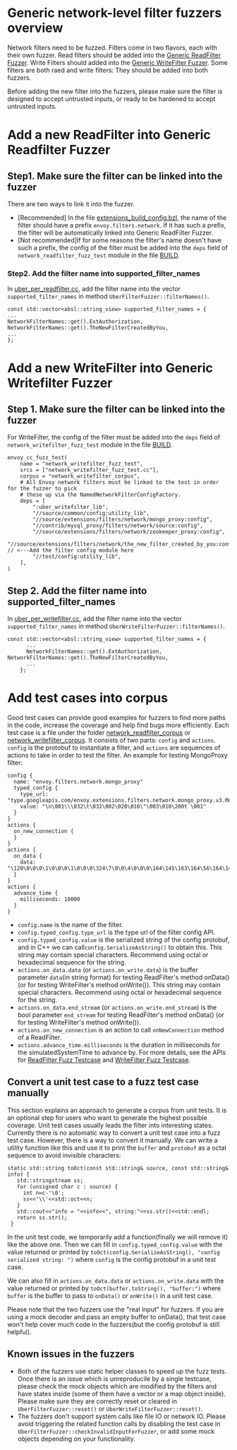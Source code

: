 # Generic network-level filter fuzzers overview

Network filters need to be fuzzed. Filters come in two flavors, each with their own fuzzer. Read filters should be added into the [Generic ReadFilter Fuzzer](https://github.com/envoyproxy/envoy/blob/main/test/extensions/filters/network/common/fuzz/network_readfilter_fuzz_test.cc). Write Filters should added into the [Generic WriteFilter Fuzzer](https://github.com/envoyproxy/envoy/blob/main/test/extensions/filters/network/common/fuzz/network_writefilter_fuzz_test.cc). Some filters are both raed and write filters: They should be added into both fuzzers.

Before adding the new filter into the fuzzers, please make sure the filter is designed to accept untrusted inputs, or ready to be hardened to accept untrusted inputs.


# Add a new ReadFilter into Generic Readfilter Fuzzer
## Step1. Make sure the filter can be linked into the fuzzer
There are two ways to link it into the fuzzer.
* [Recommended] In the file [extensions_build_config.bzl](https://github.com/envoyproxy/envoy/blob/main/source/extensions/extensions_build_config.bzl), the name of the filter should have a prefix `envoy.filters.network`. If it has such a prefix, the filter will be automatically linked into Generic ReadFilter Fuzzer.
* [Not recommended]If for some reasons the filter's name doesn't have such a prefix, the config of the filter must be added into the `deps` field of `network_readfilter_fuzz_test` module in the file [BUILD](https://github.com/envoyproxy/envoy/blob/main/test/extensions/filters/network/common/fuzz/BUILD).
### Step2. Add the filter name into supported_filter_names
In [uber_per_readfilter.cc](https://github.com/envoyproxy/envoy/blob/main/test/extensions/filters/network/common/fuzz/uber_per_readfilter.cc), add the filter name into the vector `supported_filter_names` in method `UberFilterFuzzer::filterNames()`.
```
const std::vector<absl::string_view> supported_filter_names = {
...
NetworkFilterNames::get().ExtAuthorization, NetworkFilterNames::get().TheNewFilterCreatedByYou,
...
};
```

# Add a new WriteFilter into Generic Writefilter Fuzzer
## Step 1. Make sure the filter can be linked into the fuzzer
For WriteFilter, the config of the filter must be added into the `deps` field of `network_writefilter_fuzz_test` module in the file [BUILD](https://github.com/envoyproxy/envoy/blob/main/test/extensions/filters/network/common/fuzz/BUILD).
```
envoy_cc_fuzz_test(
    name = "network_writefilter_fuzz_test",
    srcs = ["network_writefilter_fuzz_test.cc"],
    corpus = "network_writefilter_corpus",
    # All Envoy network filters must be linked to the test in order for the fuzzer to pick
    # these up via the NamedNetworkFilterConfigFactory.
    deps = [
        ":uber_writefilter_lib",
        "//source/common/config:utility_lib",
        "//source/extensions/filters/network/mongo_proxy:config",
        "//contrib/mysql_proxy/filters/network/source:config",
        "//source/extensions/filters/network/zookeeper_proxy:config",
        "//source/extensions/filters/network/the_new_filter_created_by_you:config", // <---Add the filter config module here
        "//test/config:utility_lib",
    ],
)
```
## Step 2. Add the filter name into supported_filter_names
In [uber_per_writefilter.cc](https://github.com/envoyproxy/envoy/blob/main/test/extensions/filters/network/common/fuzz/uber_per_writefilter.cc), add the filter name into the vector `supported_filter_names` in method `UberWriteFilterFuzzer::filterNames()`.
```
const std::vector<absl::string_view> supported_filter_names = {
      ...
      NetworkFilterNames::get().ExtAuthorization, NetworkFilterNames::get().TheNewFilterCreatedByYou,
      ...
    };
```

# Add test cases into corpus
Good test cases can provide good examples for fuzzers to find more paths in the code, increase the coverage and help find bugs more efficiently.
Each test case is a file under the folder [network_readfilter_corpus](https://github.com/envoyproxy/envoy/blob/main/test/extensions/filters/network/common/fuzz/network_readfilter_corpus) or [network_writefilter_corpus](https://github.com/envoyproxy/envoy/blob/main/test/extensions/filters/network/common/fuzz/network_writefilter_corpus). It consists of two parts: `config` and `actions`.
`config` is the protobuf to instantiate a filter, and `actions` are sequences of actions to take in order to test the filter.
An example for testing MongoProxy filter:
```
config {
  name: "envoy.filters.network.mongo_proxy"
  typed_config {
    type_url: "type.googleapis.com/envoy.extensions.filters.network.mongo_proxy.v3.MongoProxy"
    value: "\n\001\\\032\t\032\002\020\010\"\003\010\200t \001"
  }
}
actions {
  on_new_connection {
  }
}
actions {
  on_data {
    data: "\120\0\0\0\1\0\0\0\1\0\0\0\324\7\0\0\4\0\0\0\164\145\163\164\56\164\145\163\164\0\24\0\0\0\377\377\377\377\52\0\0\0\2\163\164\162\151\156\147\137\156\145\145\144\137\145\163\143\0\20\0\0\0\173\42\146\157\157\42\72\40\42\142\141\162\12\42\175\0\0"
  }
}
actions {
  advance_time {
    milliseconds: 10000
  }
}
```
* `config.name` is the name of the filter.
* `config.typed_config.type_url` is the type url of the filter config API.
* `config.typed_config.value` is the serialized string of the config protobuf, and in C++ we can call`config.SerializeAsString()` to obtain this. This string may contain special characters. Recommend using octal or hexadecimal sequence for the string.
* `actions.on_data.data` (or `actions.on_write.data`) is the buffer parameter `data`(in string format) for testing ReadFilter's method onData() (or for testing WriteFilter's method onWrite()). This string may contain special characters. Recommend using octal or hexadecimal sequence for the string.
* `actions.on_data.end_stream` (or `actions.on_write.end_stream`) is the bool parameter `end_stream` for testing ReadFilter's method onData() (or for testing WriteFilter's method onWrite()).
* `actions.on_new_connection` is an action to call `onNewConnection` method of a ReadFilter.
* `actions.advance_time.milliseconds` is the duration in milliseconds for the simulatedSystemTime to advance by.
For more details, see the APIs for [ReadFilter Fuzz Testcase](https://github.com/envoyproxy/envoy/blob/main/test/extensions/filters/network/common/fuzz/network_readfilter_fuzz.proto) and  [WriteFilter Fuzz Testcase](https://github.com/envoyproxy/envoy/blob/main/test/extensions/filters/network/common/fuzz/network_writefilter_fuzz.proto).

## Convert a unit test case to a fuzz test case manually
This section explains an approach to generate a corpus from unit tests. It is an optional step for users who want to generate the highest possible coverage.
Unit test cases usually leads the filter into interesting states. Currently there is no automatic way to convert a unit test case into a fuzz test case. However, there is a way to convert it manually.
We can write a utility function like this and use it to print the `buffer` and `protobuf` as a octal sequence to avoid invisible characters:
```
static std::string toOct(const std::string& source, const std::string& info) {
   std::stringstream ss;
   for (unsigned char c : source) {
     int n=c-'\0';
     ss<<'\\'<<std::oct<<n;
   }
   std::cout<<"info = "<<info<<", string:"<<ss.str()<<std::endl;
   return ss.str();
 }
```
In the unit test code, we temporarily add a function(finally we will remove it) like the above one.
Then we can fill in `config.typed_config.value` with the value returned or printed by
```toOct(config.SerializeAsString(), "config serialized string: ")```
where `config` is the config protobuf in a unit test case.

We can also fill in `actions.on_data.data` or `actions.on_write.data` with the value returned or printed by
```toOct(buffer.toString(), "buffer:")```
where `buffer` is the buffer to pass to `onData()` or `onWrite()` in a unit test case.

Please note that the two fuzzers use the "real input" for fuzzers. If you are using a mock decoder and pass an empty buffer to onData(), that test case won't help cover much code in the fuzzers(but the config protobuf is still helpful).

## Known issues in the fuzzers
* Both of the fuzzers use static helper classes to speed up the fuzz tests. Once there is an issue which is unreproducile by a single testcase, please check the mock objects which are modified by the filters and have states inside (some of them have a vector or a map object inside). Please make sure they are correctly reset or cleared in `UberFilterFuzzer::reset()` or `UberWriteFilterFuzzer::reset()`.
* The fuzzers don't support system calls like file IO or network IO. Please avoid triggering the related function calls by disabling the test case in `UberFilterFuzzer::checkInvalidInputForFuzzer`, or add some mock objects depending on your functionality.
